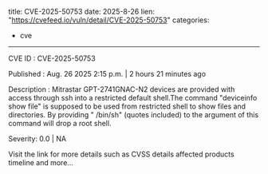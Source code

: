  
title: CVE-2025-50753
date: 2025-8-26
lien: "https://cvefeed.io/vuln/detail/CVE-2025-50753"
categories:
  - cve
---

CVE ID : CVE-2025-50753

Published :  Aug. 26
2025
2:15 p.m. | 2 hours
21 minutes ago

Description : Mitrastar GPT-2741GNAC-N2 devices are provided with access through ssh into a restricted default shell.The command "deviceinfo show file" is supposed to be used from restricted shell to show files and directories. By providing " /bin/sh" (quotes included) to the argument of this command will drop a root shell.

Severity: 0.0 | NA

Visit the link for more details
such as CVSS details
affected products
timeline
and more...
